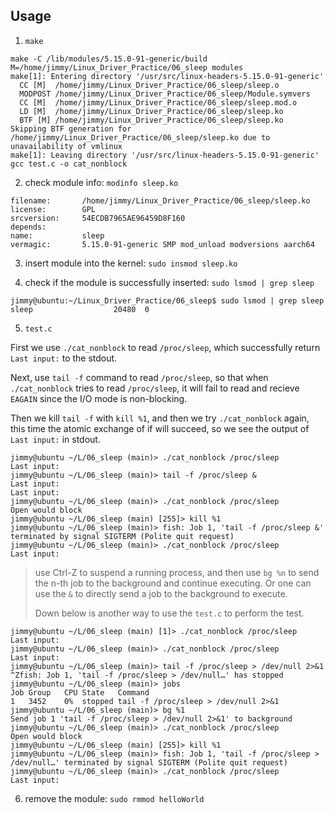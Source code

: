 


## Usage

1. `make`

```console
make -C /lib/modules/5.15.0-91-generic/build M=/home/jimmy/Linux_Driver_Practice/06_sleep modules
make[1]: Entering directory '/usr/src/linux-headers-5.15.0-91-generic'
  CC [M]  /home/jimmy/Linux_Driver_Practice/06_sleep/sleep.o
  MODPOST /home/jimmy/Linux_Driver_Practice/06_sleep/Module.symvers
  CC [M]  /home/jimmy/Linux_Driver_Practice/06_sleep/sleep.mod.o
  LD [M]  /home/jimmy/Linux_Driver_Practice/06_sleep/sleep.ko
  BTF [M] /home/jimmy/Linux_Driver_Practice/06_sleep/sleep.ko
Skipping BTF generation for /home/jimmy/Linux_Driver_Practice/06_sleep/sleep.ko due to unavailability of vmlinux
make[1]: Leaving directory '/usr/src/linux-headers-5.15.0-91-generic'
gcc test.c -o cat_nonblock
```

2. check module info: `modinfo sleep.ko`

```console
filename:       /home/jimmy/Linux_Driver_Practice/06_sleep/sleep.ko
license:        GPL
srcversion:     54ECDB7965AE96459D8F160
depends:        
name:           sleep
vermagic:       5.15.0-91-generic SMP mod_unload modversions aarch64
```
3. insert module into the kernel: `sudo insmod sleep.ko`

4. check if the module is successfully inserted: `sudo lsmod | grep sleep`

```console
jimmy@ubuntu:~/Linux_Driver_Practice/06_sleep$ sudo lsmod | grep sleep
sleep                  20480  0
```

5. `test.c`

First we use `./cat_nonblock` to read `/proc/sleep`, which successfully return `Last input:` to the stdout.

Next, use `tail -f` command to read `/proc/sleep`, so that when `./cat_nonblock` tries to read `/proc/sleep`, it will fail to read and recieve `EAGAIN` since the I/O mode is non-blocking.

Then we kill `tail -f` with `kill %1`, and then we try `./cat_nonblock` again, this time the atomic exchange of if will succeed, so we see the output of `Last input:` in stdout.

```console
jimmy@ubuntu ~/L/06_sleep (main)> ./cat_nonblock /proc/sleep
Last input:
jimmy@ubuntu ~/L/06_sleep (main)> tail -f /proc/sleep &
Last input:
Last input:
jimmy@ubuntu ~/L/06_sleep (main)> ./cat_nonblock /proc/sleep
Open would block
jimmy@ubuntu ~/L/06_sleep (main) [255]> kill %1
jimmy@ubuntu ~/L/06_sleep (main)> fish: Job 1, 'tail -f /proc/sleep &' terminated by signal SIGTERM (Polite quit request)
jimmy@ubuntu ~/L/06_sleep (main)> ./cat_nonblock /proc/sleep
Last input:
```
> use Ctrl-Z to suspend a running process, and then use `bg %n` to send the n-th job to the background and continue executing. Or one can use the `&` to directly send a job to the background to execute.
>
> Down below is another way to use the `test.c` to perform the test.

```console
jimmy@ubuntu ~/L/06_sleep (main) [1]> ./cat_nonblock /proc/sleep
Last input:
jimmy@ubuntu ~/L/06_sleep (main)> ./cat_nonblock /proc/sleep
Last input:
jimmy@ubuntu ~/L/06_sleep (main)> tail -f /proc/sleep > /dev/null 2>&1
^Zfish: Job 1, 'tail -f /proc/sleep > /dev/null…' has stopped
jimmy@ubuntu ~/L/06_sleep (main)> jobs
Job	Group	CPU	State	Command
1	3452	0%	stopped	tail -f /proc/sleep > /dev/null 2>&1
jimmy@ubuntu ~/L/06_sleep (main)> bg %1
Send job 1 'tail -f /proc/sleep > /dev/null 2>&1' to background
jimmy@ubuntu ~/L/06_sleep (main)> ./cat_nonblock /proc/sleep
Open would block
jimmy@ubuntu ~/L/06_sleep (main) [255]> kill %1
jimmy@ubuntu ~/L/06_sleep (main)> fish: Job 1, 'tail -f /proc/sleep > /dev/null…' terminated by signal SIGTERM (Polite quit request)
jimmy@ubuntu ~/L/06_sleep (main)> ./cat_nonblock /proc/sleep
Last input:
```

6. remove the module: `sudo rmmod helloWorld`


